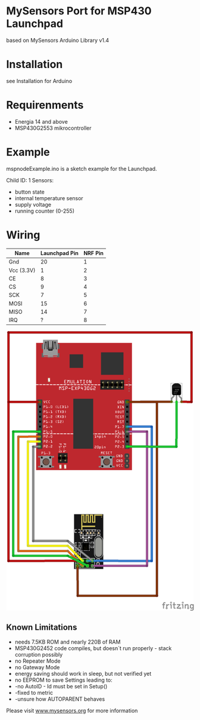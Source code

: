 MySensors Port for MSP430 Launchpad
=======

based on MySensors Arduino Library v1.4

# Installation #
see Installation for Arduino

#  Requirenments  #

- Energia 14 and above
- MSP430G2553 mikrocontroller
 
# Example #

mspnodeExample.ino is a sketch example for the Launchpad.

Child ID: 1
Sensors:
- button state
- internal temperature sensor
- supply voltage
- running counter (0-255)


# Wiring #
| Name | Launchpad Pin | NRF Pin |
|---|---|---|
| Gnd | 20 | 1 |
|Vcc (3.3V)|1|2|
|CE|8|3|
|CS|9|4|
|SCK|7|5|
|MOSI|15|6|
|MISO|14|7|
|IRQ|?|8|

![alt text](msp430_mysensors_Steckplatine.png "schematic")

## Known Limitations ##
- needs 7.5KB ROM and nearly 220B of RAM
- MSP430G2452 code compiles, but doesn´t run properly - stack corruption possibly
- no Repeater Mode
- no Gateway Mode
- energy saving should work in sleep, but not verified yet
- no EEPROM to save Settings leading to:
- -no AutoID - Id must be set in Setup()
- -fixed to metric
- -unsure how AUTOPARENT behaves

Please visit www.mysensors.org for more information
